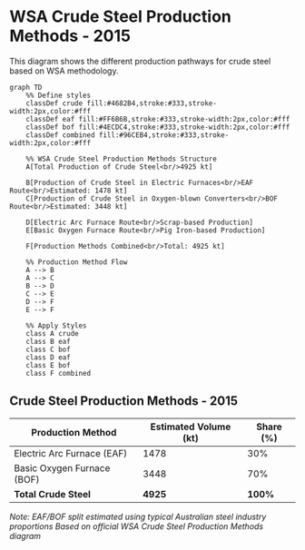 # WSA Crude Steel Production Methods - 2015

This diagram shows the different production pathways for crude steel based on WSA methodology.

```mermaid
graph TD
    %% Define styles
    classDef crude fill:#4682B4,stroke:#333,stroke-width:2px,color:#fff
    classDef eaf fill:#FF6B6B,stroke:#333,stroke-width:2px,color:#fff
    classDef bof fill:#4ECDC4,stroke:#333,stroke-width:2px,color:#fff
    classDef combined fill:#96CEB4,stroke:#333,stroke-width:2px,color:#fff
    
    %% WSA Crude Steel Production Methods Structure
    A[Total Production of Crude Steel<br/>4925 kt]
    
    B[Production of Crude Steel in Electric Furnaces<br/>EAF Route<br/>Estimated: 1478 kt]
    C[Production of Crude Steel in Oxygen-blown Converters<br/>BOF Route<br/>Estimated: 3448 kt]
    
    D[Electric Arc Furnace Route<br/>Scrap-based Production]
    E[Basic Oxygen Furnace Route<br/>Pig Iron-based Production]
    
    F[Production Methods Combined<br/>Total: 4925 kt]
    
    %% Production Method Flow
    A --> B
    A --> C
    B --> D
    C --> E
    D --> F
    E --> F
    
    %% Apply Styles
    class A crude
    class B eaf
    class C bof
    class D eaf
    class E bof
    class F combined
```

## Crude Steel Production Methods - 2015

| Production Method | Estimated Volume (kt) | Share (%) |
|-------------------|----------------------|-----------|
| Electric Arc Furnace (EAF) | 1478 | 30% |
| Basic Oxygen Furnace (BOF) | 3448 | 70% |
| **Total Crude Steel** | **4925** | **100%** |

*Note: EAF/BOF split estimated using typical Australian steel industry proportions*
*Based on official WSA Crude Steel Production Methods diagram*

